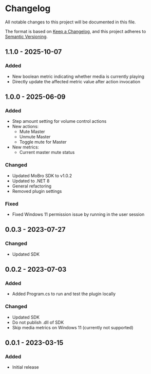 # Changelog

All notable changes to this project will be documented in this file.

The format is based on [Keep a Changelog](https://keepachangelog.com/en/1.0.0/),
and this project adheres to [Semantic Versioning](https://semver.org/spec/v2.0.0.html).

## 1.1.0 - 2025-10-07

### Added

- New boolean metric indicating whether media is currently playing
- Directly update the affected metric value after action invocation

## 1.0.0 - 2025-06-09

### Added

- Step amount setting for volume control actions
- New actions:
    - Mute Master
    - Unmute Master
    - Toggle mute for Master
- New metrics:
    - Current master mute status

### Changed

- Updated MoBro SDK to v1.0.2
- Updated to .NET 8
- General refactoring
- Removed plugin settings

### Fixed

- Fixed Windows 11 permission issue by running in the user session

## 0.0.3 - 2023-07-27

### Changed

- Updated SDK

## 0.0.2 - 2023-07-03

### Added

- Added Program.cs to run and test the plugin locally

### Changed

- Updated SDK
- Do not publish .dll of SDK
- Skip media metrics on Windows 11 (currently not supported)

## 0.0.1 - 2023-03-15

### Added

- Initial release
